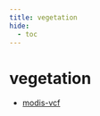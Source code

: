 ```yaml
---
title: vegetation
hide:
  - toc
---
```


# vegetation

- [modis-vcf](/library/data/modis-vcf/)  
  <small></small>